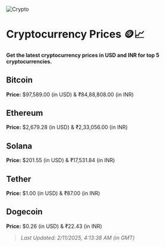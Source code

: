
![Crypto](https://www.techguide.com.au/wp-content/uploads/2020/11/crypto3.jpeg)

# Cryptocurrency Prices 🪙📈

#### Get the latest cryptocurrency prices in USD and INR for top 5 cryptocurrencies.

## Bitcoin

**Price:** $97,589.00 (in USD) & ₹84,88,808.00 (in INR)

## Ethereum

**Price:** $2,679.28 (in USD) & ₹2,33,056.00 (in INR)

## Solana

**Price:** $201.55 (in USD) & ₹17,531.84 (in INR)

## Tether

**Price:** $1.00 (in USD) & ₹87.00 (in INR)

## Dogecoin

**Price:** $0.26 (in USD) & ₹22.43 (in INR)

> _Last Updated: 2/11/2025, 4:13:38 AM (in GMT)_
